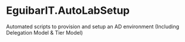 # EguibarIT.AutoLabSetup
Automated scripts to provision and setup an AD environment (Including Delegation Model &amp; Tier Model)
